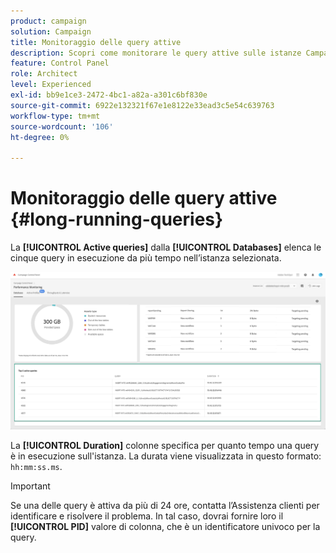 ```yaml
---
product: campaign
solution: Campaign
title: Monitoraggio delle query attive
description: Scopri come monitorare le query attive sulle istanze Campaign nel Pannello di controllo Campaign.
feature: Control Panel
role: Architect
level: Experienced
exl-id: bb9e1ce3-2472-4bc1-a82a-a301c6bf830e
source-git-commit: 6922e132321f67e1e8122e33ead3c5e54c639763
workflow-type: tm+mt
source-wordcount: '106'
ht-degree: 0%

---
```


# Monitoraggio delle query attive {#long-running-queries}

La **[!UICONTROL Active queries]** dalla **[!UICONTROL Databases]** elenca le cinque query in esecuzione da più tempo nell’istanza selezionata.

![](assets/active-queries.png)

La **[!UICONTROL Duration]** colonne specifica per quanto tempo una query è in esecuzione sull&#39;istanza. La durata viene visualizzata in questo formato: `hh:mm:ss.ms`.

>[!IMPORTANT]
>
>Se una delle query è attiva da più di 24 ore, contatta l’Assistenza clienti per identificare e risolvere il problema. In tal caso, dovrai fornire loro il **[!UICONTROL PID]** valore di colonna, che è un identificatore univoco per la query.
